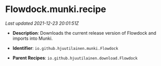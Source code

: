 # Flowdock.munki.recipe

_Last updated 2021-12-23 20:01:51Z_

- **Description**: Downloads the current release version of Flowdock and imports into Munki.

- **Identifier**: `io.github.hjuutilainen.munki.Flowdock`

- **Parent Recipes**: `io.github.hjuutilainen.download.Flowdock`
